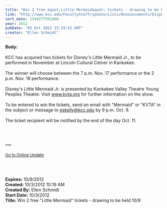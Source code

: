 ```yaml
---
title: "Win 2 free &quot;Little Mermaid&quot; tickets - drawing to be held 10/9"
link: "http://www.kcc.edu/FacultyStaff/update/Lists/Announcements/DispForm.aspx?ID=838"
sort_date: 1349277591000
year: 2012
pubDate: "03 Oct 2012 15:19:51 GMT"
creator: "Ellen Schmidt"
---
```


<div><b>Body:</b> <div class="ExternalClass5A12204AC5A44CBFAC8F461937158879">
<div><br />KCC has acquired two tickets for Disney's Little Mermaid Jr., to be performed in November at Lincoln Cultural Cetner in Kankakee. </div>
<div> </div>
<div>The winner will choose between the 7 p.m. Nov. 17 performance or the 2 p.m. Nov. 18 performance.</div>
<div> </div>
<div>Disney's Little Mermaid Jr. is presented by Kankakee Valley Theatre Young Peoples Theatre. Visit <a href="http://www.kvta.org/">www.kvta.org</a> for further information on the show.</div>
<div> </div>
<div>To be entered to win the tickets, send an email with &quot;Mermaid&quot; or &quot;KVTA&quot; in the subject or message to <a href="mailto:eskelly@kcc.edu">eskelly@kcc.edu</a> by 9 p.m. Oct. 9.<br /> <br />The ticket recipient will be notified by the end of the day Oct. 11.</div>
<div> </div>
<div>
<div>
<div><font size="2"></font> </div>
<div><font size="2"></font> </div>
<div>
<div>
<div>
<p><font size="2">***</font></p>
<p><font size="2"><a href="/FacultyStaff/update/Pages/dailyupdate.aspx">Go to Online Update</a></font><font size="2"></font></p>
<p><font size="2"></font> </p></div></div></div></div></div>
<div> </div></div></div>
<div><b>Expires:</b> 10/9/2012</div>
<div><b>Created:</b> 10/3/2012 10:19 AM</div>
<div><b>Created By:</b> Ellen Schmidt</div>
<div><b>Start Date:</b> 10/3/2012</div>
<div><b>Title:</b> Win 2 free &quot;Little Mermaid&quot; tickets - drawing to be held 10/9</div>
